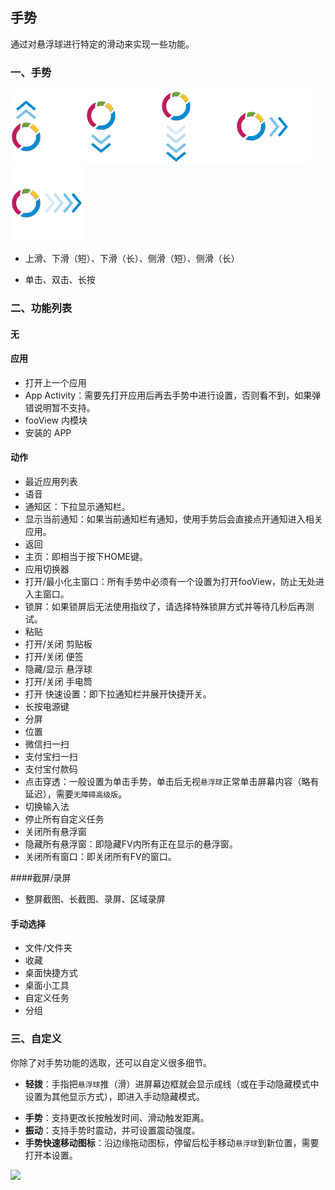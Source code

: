 ## 手势
通过对悬浮球进行特定的滑动来实现一些功能。

### 一、手势

![guideline_up](../assets/guideline_up.png)![guideline_down1](../assets/guideline_down1.png)![guideline_down2](../assets/guideline_down2.png)![guideline_right1](../assets/guideline_right1.png)![guideline_right2](../assets/guideline_right2.png)
* 上滑、下滑（短）、下滑（长）、侧滑（短）、侧滑（长）

* 单击、双击、长按

### 二、功能列表

#### 无
#### 应用
* 打开上一个应用
* App Activity：需要先打开应用后再去手势中进行设置，否则看不到，如果弹错说明暂不支持。
* fooView 内模块
* 安装的 APP

#### 动作
* 最近应用列表
* 语音
* 通知区：下拉显示通知栏。
* 显示当前通知：如果当前通知栏有通知，使用手势后会直接点开通知进入相关应用。
* 返回
* 主页：即相当于按下HOME键。
* 应用切换器
* 打开/最小化主窗口：所有手势中必须有一个设置为打开fooView，防止无处进入主窗口。
* 锁屏：如果锁屏后无法使用指纹了，请选择特殊锁屏方式并等待几秒后再测试。
* 粘贴
* 打开/关闭 剪贴板
* 打开/关闭 便签
* 隐藏/显示 悬浮球
* 打开/关闭 手电筒
* 打开 快速设置：即下拉通知栏并展开快捷开关。
* 长按电源键
* 分屏
* 位置
* 微信扫一扫
* 支付宝扫一扫
* 支付宝付款码
* 点击穿透：一般设置为单击手势，单击后无视`悬浮球`正常单击屏幕内容（略有延迟），需要`无障碍高级版`。
* 切换输入法
* 停止所有自定义任务
* 关闭所有悬浮窗
* 隐藏所有悬浮窗：即隐藏FV内所有正在显示的悬浮窗。
* 关闭所有窗口：即关闭所有FV的窗口。

####截屏/录屏
* 整屏截图、长截图、录屏、区域录屏

#### 手动选择
* 文件/文件夹
* 收藏
* 桌面快捷方式
* 桌面小工具
* 自定义任务
* 分组

### 三、自定义

你除了对手势功能的选取，还可以自定义很多细节。

- **轻拨**：手指把`悬浮球`推（滑）进屏幕边框就会显示成线（或在手动隐藏模式中设置为其他显示方式），即进入手动隐藏模式。
* **手势**：支持更改长按触发时间、滑动触发距离。
* **振动**：支持手势时震动，并可设置震动强度。
* **手势快速移动图标**：沿边缘拖动图标，停留后松手移动`悬浮球`到新位置，需要打开本设置。

![](http://ww1.sinaimg.cn/large/6b1dd0a7ly1fzr81vvwjnj20u02gdagq.jpg)
